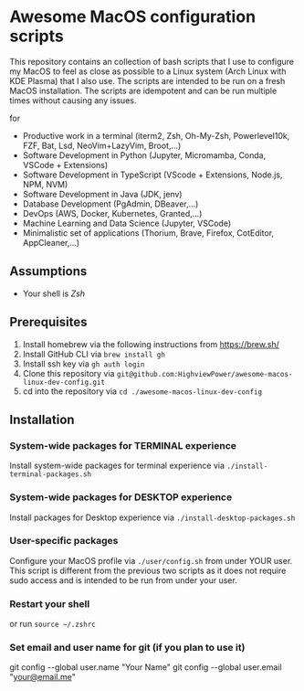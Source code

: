 # Awesome MacOS configuration scripts
This repository contains an collection of bash scripts that I use to configure my MacOS to feel as close as possible to a Linux system (Arch Linux with KDE Plasma) that I also use. The scripts are intended to be run on a fresh MacOS installation. The scripts are idempotent and can be run multiple times without causing any issues.

for 
  - Productive work in a terminal (iterm2, Zsh, Oh-My-Zsh, Powerlevel10k, FZF, Bat, Lsd, NeoVim+LazyVim, Broot,...)
  - Software Development in Python (Jupyter, Micromamba, Conda, VSCode + Extensions)
  - Software Development in TypeScript (VScode + Extensions, Node.js, NPM, NVM)
  - Software Development in Java (JDK, jenv)
  - Database Development (PgAdmin, DBeaver,...)
  - DevOps (AWS, Docker, Kubernetes, Granted,...)
  - Machine Learning and Data Science (Jupyter, VSCode)
  - Minimalistic set of applications (Thorium, Brave, Firefox, CotEditor, AppCleaner,...)

## Assumptions
- Your shell is *Zsh*

## Prerequisites
1. Install homebrew via the following instructions from https://brew.sh/
2. Install GitHub CLI via `brew install gh`
3. Install ssh key via `gh auth login`
4. Clone this repository via `git@github.com:HighviewPower/awesome-macos-linux-dev-config.git`
5. cd into the repository via `cd ./awesome-macos-linux-dev-config`

## Installation
### System-wide packages for TERMINAL experience
Install system-wide packages for terminal experience  via `./install-terminal-packages.sh`
### System-wide packages for DESKTOP experience
Install packages for Desktop experience via `./install-desktop-packages.sh`
### User-specific packages
Configure your MacOS profile via `./user/config.sh` from under YOUR user. This script is different from the previous two scripts as it does not require sudo access and is intended to be run from under your user.
### Restart your shell
or run 
`source ~/.zshrc`
### Set email and user name for git (if you plan to use it)
git config --global user.name "Your Name"
git config --global user.email "your@email.me"
